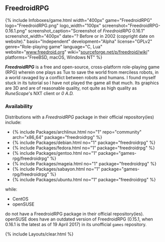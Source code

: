 ## FreedroidRPG
{% include Infoboxes/game.html width="400px" game="FreedroidRPG" logo="FreedroidRPG.png" logo_width="100px" screenshot="FreedroidRPG-0.16.1.png" screenshot_caption="Screenshot of <i>FreedroidRPG</i> 0.16.1" screenshot_width="400px" date="? Before or in 2002 (copyright date on website)." basis="Independent" development="Alpha" license="GPLv2" genre="Role-playing game" language="C, Lua" website="<a href='http://www.freedroid.org/' link='_blank'>www.freedroid.org</a>" wiki="<a href='https://sourceforge.net/p/freedroid/wiki/Home/' link='_blank'>sourceforge.net/p/freedroid/wiki</a>" platforms="FreeBSD, macOS, Windows NT" %}

***FreedroidRPG*** is a free and open-source, cross-platform role-playing game (RPG) wherein one plays as Tux to save the world from merciless robots, in a world ravaged by a conflict between robots and humans. I found myself stuck in its tutorial so I have not played the game all that much. Its graphics are 3D and are of reasonable quality, not quite as high quality as *RuneScape*'s NXT client or *0 A.D.*

### Availability
Distributions with a *FreedroidRPG* package in their official repository(ies) include:

* {% include Packages/archlinux.html no="1" repo="community" arch="x86_64" package="freedroidrpg" %}
* {% include Packages/debian.html no="1" package="freedroidrpg" %}
* {% include Packages/fedora.html no="1" package="freedroidrpg" %}
* {% include Packages/gentoo.html no="1" package="games-rpg/freedroidrpg" %}
* {% include Packages/mageia.html no="1" package="freedroidrpg" %}
* {% include Packages/sabayon.html no="1" package="games-rpg/freedroidrpg" %}
* {% include Packages/ubuntu.html no="1" package="freedroidrpg" %}

while:

* CentOS
* openSUSE

do not have a FreedroidRPG package in their official repository(ies). openSUSE does have an outdated version of FreedroidRPG (0.15.1, when 0.16.1 is the latest as of 19 April 2017) in its unofficial `games` repository. 

{% include Layouts/clear.html %}
